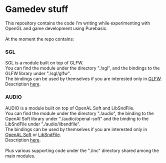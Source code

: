 # Gamedev stuff
This repository contains the code I'm writing while experimenting with OpenGL and game development using Purebasic.<br>
<br>
At the moment the repo contains:<br>

### SGL
SGL is a module built on top of GLFW.<br>
You can find the module under the directory "./sgl", and the bindings to the GLFW library under "./sgl/glfw".<br>
The bindings can be used by themselves if you are interested only in [GLFW](https://www.glfw.org/).<br> 
Description [here](https://github.com/spettroscopio/gamedev/blob/main/sgl/README.md).<br>

### AUDIO
AUDIO is a module built on top of OpenAL Soft and LibSndFile.<br>
You can find the module under the directory "./audio", the binding to the OpenAl Soft library under "./audio/openal-soft" and the binding to the LibSndFile under "./audio/libsndfile".<br> 
The bindings can be used by themselves if you are interested only in [OpenAL Soft](https://openal-soft.org/) or [LibSndFile](http://libsndfile.github.io/libsndfile/).<br> 
Description [here](https://github.com/spettroscopio/gamedev/blob/main/audio/README.md).<br>
<br>
Plus various supporting code under the "./inc" directory shared among the main modules.<br>
